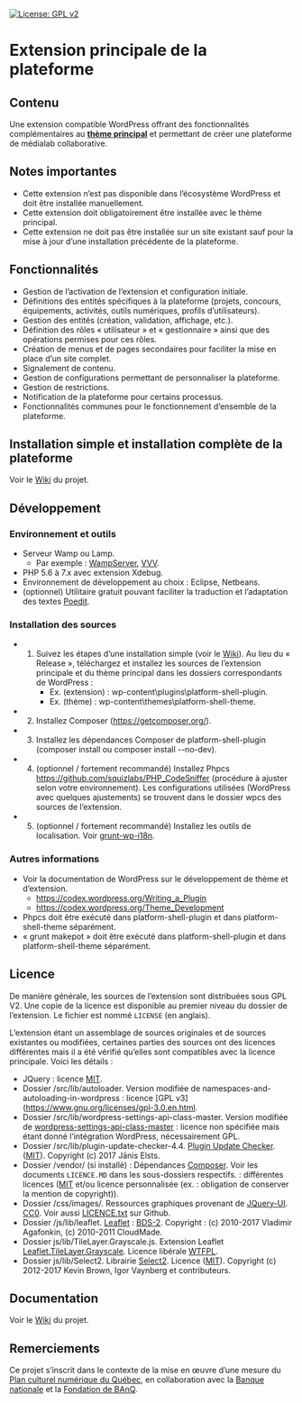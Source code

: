 [![License: GPL v2](https://img.shields.io/badge/License-GPL%20v2-blue.svg)](https://www.gnu.org/licenses/old-licenses/gpl-2.0.en.html)

# Extension principale de la plateforme

## Contenu

Une extension compatible WordPress offrant des fonctionnalités complémentaires au **[thème principal](https://github.com/medialab-banq/platform-shell-theme)** et permettant de créer une plateforme de médialab collaborative.

## Notes importantes

* Cette extension n’est pas disponible dans l’écosystème WordPress et doit être installée manuellement.
* Cette extension doit obligatoirement être installée avec le thème principal.
* Cette extension ne doit pas être installée sur un site existant sauf pour la mise à jour d’une installation précédente de la plateforme.

## Fonctionnalités

* Gestion de l’activation de l’extension et configuration initiale.
* Définitions des entités spécifiques à la plateforme (projets, concours, équipements, activités, outils numériques, profils d’utilisateurs).
* Gestion des entités (création, validation, affichage, etc.).
* Définition des rôles « utilisateur » et « gestionnaire » ainsi que des opérations permises pour ces rôles.
* Création de menus et de pages secondaires pour faciliter la mise en place d’un site complet.
* Signalement de contenu.
* Gestion de configurations permettant de personnaliser la plateforme.
* Gestion de restrictions.
* Notification de la plateforme pour certains processus.
* Fonctionnalités communes pour le fonctionnement d’ensemble de la plateforme.

## Installation simple et installation complète de la plateforme

Voir le [Wiki](https://github.com/medialab-banq/platform-shell-plugin/wiki) du projet.

## Développement

### Environnement et outils

* Serveur Wamp ou Lamp.
    * Par exemple : [WampServer](http://www.wampserver.com/), [VVV](https://github.com/Varying-Vagrant-Vagrants/VVV).
* PHP 5.6 à 7.x avec extension Xdebug.
* Environnement de développement au choix : Eclipse, Netbeans.
* (optionnel) Utilitaire gratuit pouvant faciliter la traduction et l’adaptation des textes [Poedit](https://poedit.net/).

### Installation des sources

* 1) Suivez les étapes d’une installation simple (voir le [Wiki](https://github.com/medialab-banq/platform-shell-plugin/wiki/Installation-simple)). Au lieu du « Release », téléchargez et installez les sources de l’extension principale et du thème principal dans les dossiers correspondants de WordPress :
     - Ex. (extension) : wp-content\plugins\platform-shell-plugin.
     - Ex. (thème) : wp-content\themes\platform-shell-theme.
* 2) Installez Composer (https://getcomposer.org/).
* 3) Installez les dépendances Composer de platform-shell-plugin (composer install ou composer install --no-dev).
* 4) (optionnel / fortement recommandé) Installez Phpcs https://github.com/squizlabs/PHP_CodeSniffer (procédure à ajuster selon votre environnement).
     Les configurations utilisées (WordPress avec quelques ajustements) se trouvent dans le dossier wpcs des sources de l’extension.
* 5) (optionnel / fortement recommandé) Installez les outils de localisation. Voir [grunt-wp-i18n](https://github.com/cedaro/grunt-wp-i18n).

### Autres informations

* Voir la documentation de WordPress sur le développement de thème et d’extension.
    * https://codex.wordpress.org/Writing_a_Plugin
    * https://codex.wordpress.org/Theme_Development
* Phpcs doit être exécuté dans platform-shell-plugin et dans platform-shell-theme séparément.
* « grunt makepot » doit être exécuté dans platform-shell-plugin et dans platform-shell-theme séparément.

## Licence

De manière générale, les sources de l’extension sont distribuées sous GPL V2.
Une copie de la licence est disponible au premier niveau du dossier de l’extension. Le fichier est nommé `LICENSE` (en anglais).

L’extension étant un assemblage de sources originales et de sources existantes ou modifiées, certaines parties des sources ont des licences différentes mais il a été vérifié qu’elles sont compatibles avec la licence principale. Voici les détails :

* JQuery : licence [MIT](https://tldrlegal.com/license/mit-license).
* Dossier /src/lib/autoloader. Version modifiée de namespaces-and-autoloading-in-wordpress : licence [GPL v3](https://www.gnu.org/licenses/gpl-3.0.en.html.
* Dossier /src/lib/wordpress-settings-api-class-master. Version modifiée de [wordpress-settings-api-class-master](https://github.com/tareq1988/wordpress-settings-api-class) : licence non spécifiée mais étant donné l’intégration WordPress, nécessairement GPL.
* Dossier /src/lib/plugin-update-checker-4.4. [Plugin Update Checker](https://github.com/YahnisElsts/plugin-update-checker). ([MIT](https://tldrlegal.com/license/mit-license)). Copyright (c) 2017 Jānis Elsts.
* Dossier /vendor/ (si installé) : Dépendances [Composer](https://getcomposer.org/). Voir les documents `LICENCE.MD` dans les sous-dossiers respectifs. : différentes licences ([MIT](https://tldrlegal.com/license/mit-license) et/ou licence personnalisée (ex. : obligation de conserver la mention de copyright)).
* Dossier /css/images/. Ressources graphiques provenant de [JQuery-UI](https://github.com/jquery/jquery-ui). [CC0](http://creativecommons.org/publicdomain/zero/1.0/). Voir aussi [LICENCE.txt](https://github.com/jquery/jquery-ui/blob/master/LICENSE.txt) sur Github.
* Dossier /js/lib/leaflet. [Leaflet](http://leafletjs.com/) : [BDS-2](https://opensource.org/licenses/BSD-2-Clause). Copyright : (c) 2010-2017 Vladimir Agafonkin, (c) 2010-2011 CloudMade.
* Dossier js/lib/TileLayer.Grayscale.js. Extension Leaflet [Leaflet.TileLayer.Grayscale](https://github.com/Zverik/leaflet-grayscale). Licence libérale [WTFPL](http://www.wtfpl.net/).
* Dossier js/lib/Select2. Librairie [Select2](https://github.com/select2/select2). Licence ([MIT](https://tldrlegal.com/license/mit-license)). Copyright (c) 2012-2017 Kevin Brown, Igor Vaynberg et contributeurs.

## Documentation

Voir le [Wiki](https://github.com/medialab-banq/platform-shell-plugin/wiki) du projet.

## Remerciements

Ce projet s’inscrit dans le contexte de la mise en œuvre d’une mesure du [Plan culturel numérique du Québec](http://culturenumerique.mcc.gouv.qc.ca/), en collaboration avec la [Banque nationale](https://www.bnc.ca) et la [Fondation de BAnQ](https://fondation.banq.qc.ca/).

